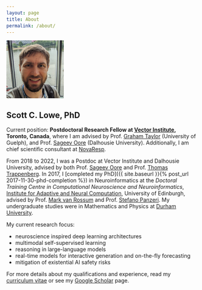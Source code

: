 ```yaml
---
layout: page
title: About
permalink: /about/
---
```


<img class="framed float-rhs" src="/assets/img/ScottWindowReduced.jpg" width="30%" alt="Scott Lowe" />

## Scott C. Lowe, PhD

Current position: **Postdoctoral Research Fellow at [Vector Institute](https://vectorinstitute.ai/), Toronto, Canada**,
where I am advised by Prof. [Graham Taylor](https://www.uoguelph.ca/ceps/people/graham-taylor) (University of Guelph), and Prof. [Sageev Oore](https://www.dal.ca/faculty/computerscience/faculty-staff/sageev-oore.html) (Dalhousie University).
Additionally, I am chief scientific consultant at [NovaResp](https://novaresp.ai/).

From 2018 to 2022, I was a Postdoc at Vector Institute and Dalhousie University, advised by both Prof. [Sageev Oore](https://www.dal.ca/faculty/computerscience/faculty-staff/sageev-oore.html) and Prof. [Thomas Trappenberg](https://www.dal.ca/faculty/computerscience/faculty-staff/thomas-trappenberg.html).
In 2017, I [completed my PhD]({{ site.baseurl }}{% post_url 2017-11-30-phd-completion %}) in Neuroinformatics at the *Doctoral Training Centre in Computational Neuroscience and Neuroinformatics*, [Institute for Adaptive and Neural Computation](http://www.anc.ed.ac.uk/neuroscience), University of Edinburgh, advised by Prof. [Mark van Rossum](https://www.nottingham.ac.uk/psychology/people/mark.vanrossum) and Prof. [Stefano Panzeri](https://www.iit.it/people-details/-/people/stefano-panzeri).
My undergraduate studies were in Mathematics and Physics at [Durham University](https://www.durham.ac.uk/departments/academic/natural-sciences/).

My current research focus:
- neuroscience inspired deep learning architectures
- multimodal self-supervised learning
- reasoning in large-language models
- real-time models for interactive generation and on-the-fly forecasting
- mitigation of existential AI safety risks

For more details about my qualifications and experience, read my [curriculum vitae](../cv.pdf) or see my [Google Scholar](https://scholar.google.com/citations?user=ZFPhxuAAAAAJ) page.
